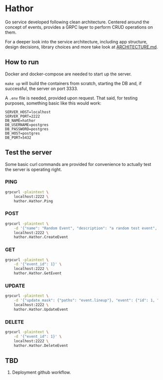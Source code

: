 # Hathor
Go service developed following clean architecture. Centered around the concept of events, provides a GRPC layer to perform CRUD operations on them.

For a deeper look into the service architecture, including app structure, design decisions, library choices and more take look at [ARCHITECTURE.md](ARCHITECTURE.md).

## How to run
Docker and docker-compose are needed to start up the server.

`make up` will build the containers from scratch, starting the DB and, if successful, the server on port 3333.

A `.env` file is needed, provided upon request. That said, for testing purposes, something basic like this would work:

```
SERVER_HOST=localhost
SERVER_PORT=2222
DB_NAME=hathor
DB_USERNAME=postgres
DB_PASSWORD=postgres
DB_HOST=postgres
DB_PORT=5432
```

## Test the server
Some basic curl commands are provided for convenience to actually test the server is operating right.

### PING
```bash
grpcurl -plaintext \
    localhost:2222 \
    hathor.Hathor.Ping
```

### POST
```bash
grpcurl -plaintext \
    -d '{"name": "Random Event", "description": "a random test event", "category": "random", "location": "Buenos Aires", "publisher": "Nico", "lineup": ["Random Artits"], "start_ts": "2023-01-01T18:00:00Z","end_ts": "2023-01-01T21:00:00Z"}' \
    localhost:2222 \
    hathor.Hathor.CreateEvent
```

### GET
```bash
grpcurl -plaintext \
    -d '{"event_id": 1}' \
    localhost:2222 \
    hathor.Hathor.GetEvent
```

### UPDATE
```bash
grpcurl -plaintext \
    -d '{"update_mask": {"paths": "event.lineup"}, "event": {"id": 1, "lineup": ["Random", "Artists", "Changed"]}}' \
    localhost:2222 \
    hathor.Hathor.UpdateEvent
```

### DELETE
```bash
grpcurl -plaintext \
    -d '{"event_id": 1}' \
    localhost:2222 \
    hathor.Hathor.DeleteEvent
```

## TBD
1. Deployment github workflow.
